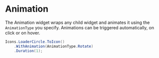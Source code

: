 # Animation

The Animation widget wraps any child widget and animates it using the
`AnimationType` you specify. Animations can be triggered automatically, on click
or on hover.

```csharp demo
Icons.LoaderCircle.ToIcon()
    .WithAnimation(AnimationType.Rotate)
    .Duration(1);
```

<WidgetDocs Type="Ivy.Animation" ExtensionTypes="Ivy.AnimationExtensions" SourceUrl="https://github.com/Ivy-Interactive/Ivy-Framework/blob/main/Ivy/Widgets/Effects/Animation.cs"/>
